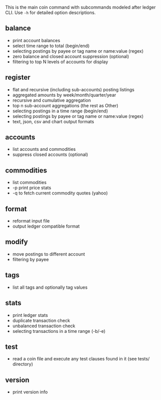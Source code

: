 This is the main coin command with subcommands modeled after ledger CLI.
Use `-h` for detailed option descriptions.

## balance

* print account balances
* select time range to total (begin/end)
* selecting postings by payee or tag name or name:value (regex)
* zero balance and closed account suppression (optional)
* filtering to top N levels of accounts for display

## register

* flat and recursive (including sub-accounts) posting listings
* aggregated amounts by week/month/quarter/year
* recursive and cumulative aggregation
* top n sub-account aggregations (the rest as Other)
* selecting postings in a time range (begin/end)
* selecting postings by payee or tag name or name:value (regex)
* text, json, csv and chart output formats

## accounts

* list accounts and commodities
* suppress closed accounts (optional)

## commodities

* list commodities
* -p print price stats
* -q to fetch current commodity quotes (yahoo)

## format

* reformat input file
* output ledger compatible format

## modify

* move postings to different account
* filtering by payee

## tags

* list all tags and optionally tag values

## stats

* print ledger stats
* duplicate transaction check
* unbalanced transaction check
* selecting transactions in a time range (-b/-e)

## test

* read a coin file and execute any test clauses found in it (see tests/ directory)

## version

* print version info